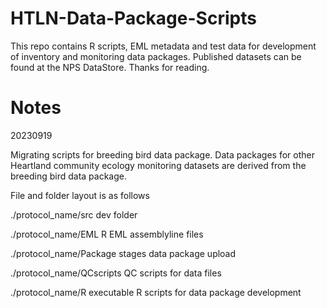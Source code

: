 # HTLN-Data-Package-Scripts

This repo contains R scripts, EML metadata and test data for 
development of inventory and monitoring data packages. Published
datasets can be found at the NPS DataStore. Thanks for reading.


# Notes

20230919

Migrating scripts for breeding bird data package. Data packages for other
Heartland community ecology monitoring datasets are derived from the breeding
bird data package. 

File and folder layout is as follows

./protocol_name/src     dev folder

./protocol_name/EML     R EML assemblyline files

./protocol_name/Package   stages data package upload

./protocol_name/QCscripts  QC scripts for data files

./protocol_name/R          executable R scripts for data package development
